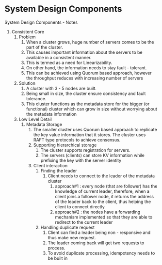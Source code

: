 # System Design Components

System Design Components - Notes

1. Consistent Core
   1. Problem
      1. When a cluster grows, huge number of servers comes to be the part of the cluster.
      2. This causes important information about the servers to be available in a consistent manner.
      3. This is termed as a need for Linearizability.
      4. On other hand, the information needs to stay fault - tolerant.
      5. This can be achieved using Quorum based approach, however the throughput reduces with increasing number of servers
   2. Solution 
      1. A cluster with 3 - 5 nodes are built.
      2. Being small in size, the cluster ensure consistency and fault tolerance.
      3. This cluster functions as the metadata store for the bigger (or functional) cluster which can grow in size without worrying about the metadata information
   3. Low Level Detail
      1. Metadata Storage 
         1. The smaller cluster uses Quorum based approach to replicate the key value information that it stores. The cluster uses RAFT type protocols to achieve consensus.
         2. Supporting hierarchical storage
            1. The cluster supports registration for servers.
            2. The servers (clients) can store KV information while prefixing the key with the server identity
         3. Client interaction
            1. Finding the leader
               1. Client needs to connect to the leader of the metadata cluster
                  1. approach#1 : every node (that are follower) has the knowledge of current leader, therefore, when a client joins a follower node, it returns the address of the leader back to the client, thus helping the client to connect directly
                  2. approach#2 : the nodes have a forwarding mechanism implemented so that they are able to redirect to the current leader
            2. Handling duplicate request 
               1. Client can find a leader being non - responsive and thus make new request. 
               2. The leader coming back will get two requests to process.
               3. To avoid duplicate processing, idempotency needs to be built in
